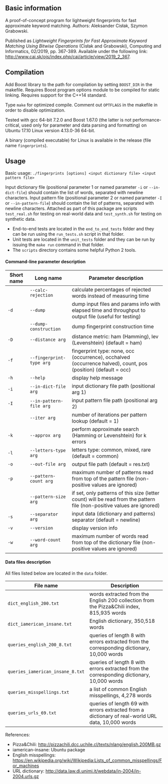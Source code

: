 ## Basic information

A proof-of-concept program for lightweight fingerprints for fast approximate keyword matching. Authors: Aleksander Cisłak, Szymon Grabowski.

Published as *Lightweight Fingerprints for Fast Approximate Keyword Matching Using Bitwise Operations* (Cisłak and Grabowski), Computing and Informatics, 02/2019, pp. 367-389.
Available under the following link: http://www.cai.sk/ojs/index.php/cai/article/view/2019_2_367.

## Compilation

Add Boost library to the path for compilation by setting `BOOST_DIR` in the makefile. 
Requires Boost program options module to be compiled for static linking.
Requires support for the C++14 standard.

Type `make` for optimized compile.
Comment out `OPTFLAGS` in the makefile in order to disable optimization.

Tested with gcc 64-bit 7.2.0 and Boost 1.67.0 (the latter is not performance-critical, used only for parameter and data parsing and formatting) on Ubuntu 17.10 Linux version 4.13.0-36 64-bit.

A binary (compiled executable) for Linux is available in the release (file name `fingerprints`).

## Usage

Basic usage: `./fingerprints [options] <input dictionary file> <input pattern file>`

Input dictionary file (positional parameter 1 or named parameter `-i` or `--in-dict-file`) should contain the list of words, separated with newline characters.
Input pattern file (positional parameter 2 or named parameter `-I` or `--in-pattern-file`) should contain the list of patterns, separated with newline characters.
Attached as part of this package are scripts `test_real.sh` for testing on real-world data and `test_synth.sh` for testing on synthetic data.

* End-to-end tests are located in the `end_to_end_tests` folder and they can be run using the `run_tests.sh` script in that folder.
* Unit tests are located in the `unit_tests` folder and they can be run by issuing the `make run` command in that folder.
* The `scripts` directory contains some helpful Python 2 tools.

#### Command-line parameter description

Short name | Long name                | Parameter description
---------- | ------------------------ | ---------------------
&nbsp;     | `--calc-rejection`       | calculate percentages of rejected words instead of measuring time
`-d`       | `--dump`                 | dump input files and params info with elapsed time and throughput to output file (useful for testing)
&nbsp;     | `--dump-construction`    | dump fingerprint construction time
`-D`       | `--distance arg`         | distance metric: ham (Hamming), lev (Levenshtein) (default = ham)
`-f`       | `--fingerprint-type arg` | fingerprint type: none, occ (occurrence), occhalved (occurrence halved), count, pos (position) (default = occ)
`-h`       | `--help`                 | display help message
`-i`       | `--in-dict-file arg`     | input dictionary file path (positional arg 1)
`-I`       | `--in-pattern-file arg`  | input pattern file path (positional arg 2)
&nbsp;     | `--iter arg`             | number of iterations per pattern lookup (default = 1)
`-k`       | `--approx arg`           | perform approximate search (Hamming or Levenshtein) for k errors
`-l`       | `--letters-type arg`     | letters type: common, mixed, rare (default = common)
`-o`       | `--out-file arg`         | output file path (default = res.txt)
`-p`       | `--pattern-count arg`    | maximum number of patterns read from top of the pattern file (non-positive values are ignored)
&nbsp;     | `--pattern-size arg`     | if set, only patterns of this size (letter count) will be read from the pattern file (non-positive values are ignored)
`-s`       | `--separator arg`        | input data (dictionary and patterns) separator (default = newline)
`-v`       | `--version`              | display version info
`-w`       | `--word-count arg`       | maximum number of words read from top of the dictionary file (non-positive values are ignored)

#### Data files description

All files listed below are located in the `data` folder.

File name                        | Description
-------------------------------- | -------------------
`dict_english_200.txt`           | words extracted from the English 200 collection from the Pizza&Chili index, 815,935 words
`dict_iamerican_insane.txt`      | English dictionary, 350,518 words
`queries_english_200_8.txt`      | queries of length 8 with errors extracted from the corresponding dictionary, 10,000 words
`queries_iamerican_insane_8.txt` | queries of length 8 with errors extracted from the corresponding dictionary, 10,000 words
`queries_misspellings.txt`       | a list of common English misspellings, 4,278 words
`queries_urls_69.txt`            | queries of length 69 with errors extracted from a dictionary of real-world URL data, 10,000 words

References:

* Pizza&Chili: http://pizzachili.dcc.uchile.cl/texts/nlang/english.200MB.gz
* iamerican-insane: Ubuntu package
* English misspellings: https://en.wikipedia.org/wiki/Wikipedia:Lists_of_common_misspellings/For_machines
* URL dictionary: http://data.law.di.unimi.it/webdata/in-2004/in-2004.urls.gz
